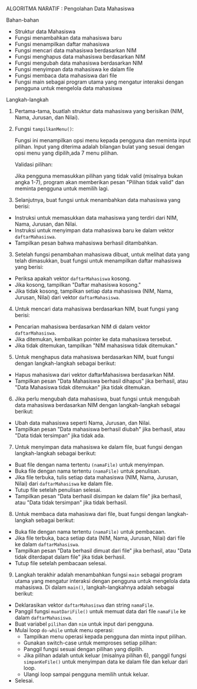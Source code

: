 ALGORITMA NARATIF : Pengolahan Data Mahasiswa
  
  Bahan-bahan
- Struktur data Mahasiswa
- Fungsi menambahkan data mahasiswa baru
- Fungsi menampilkan daftar mahasiswa
- Fungsi mencari data mahasiswa berdasarkan NIM
- Fungsi menghapus data mahasiswa berdasarkan NIM
- Fungsi mengubah data mahasiswa berdasarkan NIM
- Fungsi menyimpan data mahasiswa ke dalam file
- Fungsi membaca data mahasiswa dari file
- Fungsi main sebagai program utama yang mengatur interaksi dengan pengguna untuk mengelola data mahasiswa

Langkah-langkah
1. Pertama-tama, buatlah struktur data mahasiswa yang berisikan (NIM, Nama, Jurusan, dan Nilai).

2. Fungsi `tampilkanMenu()`:

   Fungsi ini menampilkan opsi menu kepada pengguna dan meminta input pilihan. Input yang diterima adalah bilangan bulat yang sesuai dengan opsi 
   menu yang dipilih,ada 7 menu pilihan.

   Validasi pilihan:

   Jika pengguna memasukkan pilihan yang tidak valid (misalnya bukan angka 1-7), program akan memberikan pesan "Pilihan tidak valid" dan meminta 
   pengguna untuk memilih lagi.

3. Selanjutnya, buat fungsi untuk menambahkan data mahasiswa yang berisi:
  - Instruksi untuk memasukkan data mahasiswa yang terdiri dari NIM, Nama, Jurusan, dan Nilai.
  - Instruksi untuk menyimpan data mahasiswa baru ke dalam vektor `daftarMahasiswa`.
  - Tampilkan pesan bahwa mahasiswa berhasil ditambahkan.
    
3. Setelah fungsi penambahan mahasiswa dibuat, untuk melihat data yang telah dimasukkan, buat fungsi untuk menampilkan daftar mahasiswa yang 
   berisi:
  - Periksa apakah vektor `daftarMahasiswa` kosong.
  - Jika kosong, tampilkan "Daftar mahasiswa kosong."
  - Jika tidak kosong, tampilkan setiap data mahasiswa (NIM, Nama, Jurusan, Nilai) dari vektor `daftarMahasiswa`.
    
4. Untuk mencari data mahasiswa berdasarkan NIM, buat fungsi yang berisi:
  - Pencarian mahasiswa berdasarkan NIM di dalam vektor `daftarMahasiswa`.
  - Jika ditemukan, kembalikan pointer ke data mahasiswa tersebut.
  - Jika tidak ditemukan, tampilkan "NIM mahasiswa tidak ditemukan."

5. Untuk menghapus data mahasiswa berdasarkan NIM, buat fungsi dengan langkah-langkah sebagai berikut:
  - Hapus mahasiswa dari vektor daftarMahasiswa berdasarkan NIM.
  - Tampilkan pesan "Data Mahasiswa berhasil dihapus" jika berhasil, atau "Data Mahasiswa tidak ditemukan" jika tidak ditemukan.

6. Jika perlu mengubah data mahasiswa, buat fungsi untuk mengubah data mahasiswa berdasarkan NIM dengan langkah-langkah sebagai berikut:
  - Ubah data mahasiswa seperti Nama, Jurusan, dan Nilai.
  - Tampilkan pesan "Data mahasiswa berhasil diubah" jika berhasil, atau "Data tidak tersimpan" jika tidak ada.

7. Untuk menyimpan data mahasiswa ke dalam file, buat fungsi dengan langkah-langkah sebagai berikut:
  - Buat file dengan nama tertentu `(namaFile)` untuk menyimpan. 
  - Buka file dengan nama tertentu `(namaFile)` untuk penulisan.
  - Jika file terbuka, tulis setiap data mahasiswa (NIM, Nama, Jurusan, Nilai) dari `daftarMahasiswa` ke dalam file.
  - Tutup file setelah penulisan selesai.
  - Tampilkan pesan "Data berhasil disimpan ke dalam file" jika berhasil, atau "Data tidak tersimpan" jika tidak berhasil.

8. Untuk membaca data mahasiswa dari file, buat fungsi dengan langkah-langkah sebagai berikut:
  - Buka file dengan nama tertentu `(namaFile)` untuk pembacaan.
  - Jika file terbuka, baca setiap data (NIM, Nama, Jurusan, Nilai) dari file ke dalam `daftarMahasiswa`.
  - Tampilkan pesan "Data berhasil dimuat dari file" jika berhasil, atau "Data tidak diterdapat dalam file" jika tidak berhasil.
  - Tutup file setelah pembacaan selesai.

9. Langkah terakhir adalah menambahkan fungsi `main` sebagai program utama yang mengatur interaksi dengan pengguna untuk mengelola data 
   mahasiswa. Di dalam `main()`, langkah-langkahnya adalah sebagai berikut:
  - Deklarasikan vektor `daftarMahasiswa` dan string `namaFile`.
  - Panggil fungsi `muatDariFile()` untuk memuat data dari file `namaFile` ke dalam `daftarMahasiswa`.
  - Buat variabel `pilihan` dan `nim` untuk input dari pengguna.
  - Mulai loop `do-while` untuk menu operasi:
    * Tampilkan menu operasi kepada pengguna dan minta input pilihan.
    * Gunakan switch-case untuk memproses setiap pilihan:
    * Panggil fungsi sesuai dengan pilihan yang dipilih.
    * Jika pilihan adalah untuk keluar (misalnya pilihan 6), panggil fungsi `simpanKeFile()` untuk menyimpan data ke dalam file dan keluar dari 
      loop.
    * Ulangi loop sampai pengguna memilih untuk keluar.
  - Selesai.
